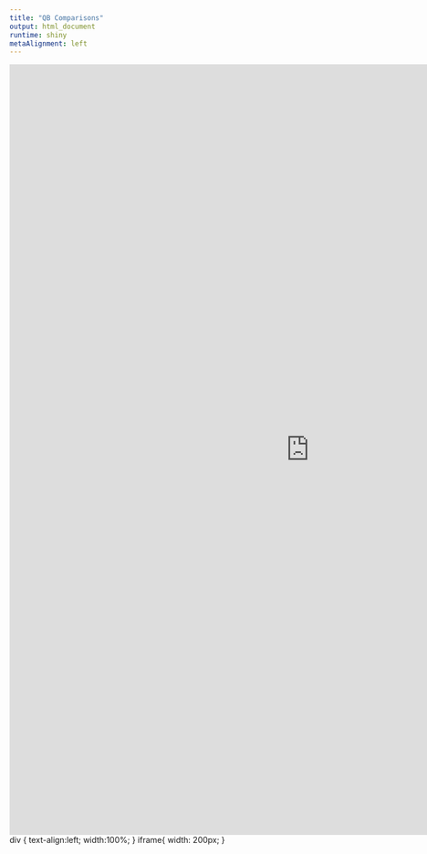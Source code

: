 ```yaml
---
title: "QB Comparisons"
output: html_document
runtime: shiny
metaAlignment: left
---
```



<div>
  <iframe width="1050" height="1350" scrolling="no" frameborder="no" align="left" src="https://cromwell421.shinyapps.io/qb_comparison/"> </iframe>
</div>

div {
  text-align:left;
  width:100%;
}
iframe{
  width: 200px;
}
